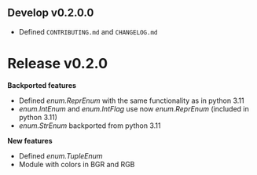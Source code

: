 ## Develop v0.2.0.0
- Defined `CONTRIBUTING.md` and `CHANGELOG.md`

# Release v0.2.0

**Backported features**

- Defined _enum.ReprEnum_ with the same functionality as in python 3.11
- _enum.IntEnum_ and _enum.IntFlag_ use now _enum.ReprEnum_ (included in python 3.11)
- _enum.StrEnum_ backported from python 3.11

**New features**

- Defined _enum.TupleEnum_
- Module with colors in BGR and RGB
